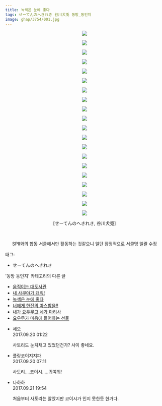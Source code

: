 ```yaml
---
title: 녹색은 눈에 좋다
tags: せーてんのへきれき 谷川犬兎 동방_동인지
image: ghap/3754/001.jpg
---
```

<div class="article">
<p style="text-align: center; clear: none; float: none;"><img src="{{ site.nasurl }}/ghap/3754/001.jpg"/></p>
<p style="text-align: center; clear: none; float: none;"><img src="{{ site.nasurl }}/ghap/3754/002.jpg"/></p>
<p style="text-align: center; clear: none; float: none;"><img src="{{ site.nasurl }}/ghap/3754/003.jpg"/></p>
<p style="text-align: center; clear: none; float: none;"><img src="{{ site.nasurl }}/ghap/3754/004.jpg"/></p>
<p style="text-align: center; clear: none; float: none;"><img src="{{ site.nasurl }}/ghap/3754/005.jpg"/></p>
<p style="text-align: center; clear: none; float: none;"><img src="{{ site.nasurl }}/ghap/3754/006.jpg"/></p>
<p style="text-align: center; clear: none; float: none;"><img src="{{ site.nasurl }}/ghap/3754/007.jpg"/></p>
<p style="text-align: center; clear: none; float: none;"><img src="{{ site.nasurl }}/ghap/3754/008.jpg"/></p>
<p style="text-align: center; clear: none; float: none;"><img src="{{ site.nasurl }}/ghap/3754/009.jpg"/></p>
<p style="text-align: center; clear: none; float: none;"><img src="{{ site.nasurl }}/ghap/3754/010.jpg"/></p>
<p style="text-align: center; clear: none; float: none;"><img src="{{ site.nasurl }}/ghap/3754/011.jpg"/></p>
<p style="text-align: center; clear: none; float: none;"><img src="{{ site.nasurl }}/ghap/3754/012.jpg"/></p>
<p style="text-align: center; clear: none; float: none;"><img src="{{ site.nasurl }}/ghap/3754/013.jpg"/></p>
<p style="text-align: center; clear: none; float: none;"><img src="{{ site.nasurl }}/ghap/3754/014.jpg"/></p>
<p style="text-align: center; clear: none; float: none;"><img src="{{ site.nasurl }}/ghap/3754/015.jpg"/></p>
<p style="text-align: center; clear: none; float: none;"><img src="{{ site.nasurl }}/ghap/3754/016.jpg"/></p>
<p style="text-align: center; clear: none; float: none;"><img src="{{ site.nasurl }}/ghap/3754/017.jpg"/></p>
<p style="text-align: center; clear: none; float: none;"><img src="{{ site.nasurl }}/ghap/3754/018.jpg"/></p>
<p style="text-align: center; clear: none; float: none;"><img src="{{ site.nasurl }}/ghap/3754/019.jpg"/></p>
<p style="text-align: center; clear: none; float: none;"><img src="{{ site.nasurl }}/ghap/3754/020.jpg"/></p>
<p style="text-align: center; clear: none; float: none;">[せーてんのへきれき, 谷川犬兎]</p>
<p style="text-align: center; clear: none; float: none;"><br/></p>
<p style="text-align: center; clear: none; float: none;">SPII와의 합동 서클에서만 활동하는 것같으니 일단 잠정적으로 서클명 일괄 수정</p>
</div><div class="tagTrail">
<p>태그: </p>
<ul>
<li>せーてんのへきれき</li>
</ul>
</div><div class="another">
<p>'동방 동인지' 카테고리의 다른 글</p>
<ul>
<li><a href="/2017-09-20-ghap_3760">움직이는 대도서관</a></li>
<li><a href="/2017-09-20-ghap_3757">내 사쿠야가 돼줘!</a></li>
<li><a href="/2017-09-20-ghap_3754">녹색은 눈에 좋다</a></li>
<li><a href="/2017-09-15-ghap_3720">너에게 한잔의 따스함을!!</a></li>
<li><a href="/2017-09-13-ghap_3710">내가 요우무고 네가 마리사</a></li>
<li><a href="/2017-09-13-ghap_3709">요우무가 마음에 들어하는 선물</a></li>
</ul>
</div><div class="cb_module cb_fluid">
<div class="cb_wrt cb_profile">
<div class="comment">
<ul>
<li class="cb_thumb_off" id="comment15086493">
<div class="cb_comment_area">
<div class="cb_info_area">
<div class="cb_section">
<span class="cb_nick_name">세오</span>
</div>
<div class="cb_section">
<span class="cb_date">2017.09.20 01:22 </span>
</div>
</div>
<div class="cb_dsc_comment">
<p class="cb_dsc">
											사토리도 눈치채고 있었던건가? 사이 좋네요.
										</p>
</div>
</div></li>
<li class="cb_thumb_off" id="comment15086659">
<div class="cb_comment_area">
<div class="cb_info_area">
<div class="cb_section">
<span class="cb_nick_name">플랑코이지지파</span>
</div>
<div class="cb_section">
<span class="cb_date">2017.09.20 07:11 </span>
</div>
</div>
<div class="cb_dsc_comment">
<p class="cb_dsc">
											사토리....코이시.....귀여워!
										</p>
</div>
</div></li>
<li class="cb_thumb_off" id="comment15087902">
<div class="cb_comment_area">
<div class="cb_info_area">
<div class="cb_section">
<span class="cb_nick_name">나하하</span>
</div>
<div class="cb_section">
<span class="cb_date">2017.09.21 19:54 </span>
</div>
</div>
<div class="cb_dsc_comment">
<p class="cb_dsc">
											처음부터 사토리는 알았지만 코이시가 인지 못한듯 한거다.
										</p>
</div>
</div></li>
</ul>
</div>
</div><!-- commentList close -->
</div>